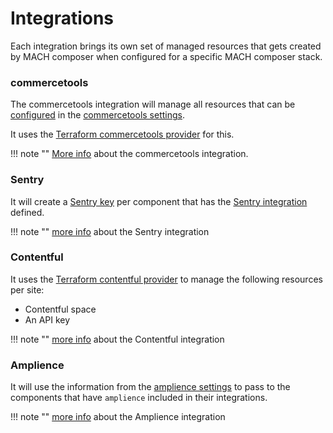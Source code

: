 # Integrations

Each integration brings its own set of managed resources that gets created by
MACH composer when configured for a specific MACH composer stack.

### commercetools

The commercetools integration will manage all resources that can be
[configured](../../integrations/commercetools.md#configuration) in the
[commercetools settings](../../../reference/syntax/sites.md#commercetools).

It uses the [Terraform commercetools provider](https://registry.terraform.io/providers/labd/commercetools/latest/docs) for this.

!!! note ""
    [More info](../../integrations/commercetools.md) about the commercetools
    integration.

### Sentry

It will create a [Sentry key](https://registry.terraform.io/providers/jianyuan/sentry/latest/docs/resources/key)
per component that has the [Sentry integration](../../integrations/sentry.md) defined.

!!! note ""
    [more info](../../integrations/sentry.md) about the Sentry integration

### Contentful

It uses the [Terraform contentful provider](https://registry.terraform.io/providers/labd/contentful/latest)
to manage the following resources per site:

- Contentful space
- An API key

!!! note ""
    [more info](../../integrations/contentful.md) about the Contentful integration

### Amplience

It will use the information from the [amplience settings](../../../reference/syntax/global.md#amplience)
to pass to the components that have `amplience` included in their integrations.

!!! note ""
    [more info](../../integrations/amplience.md) about the Amplience integration
